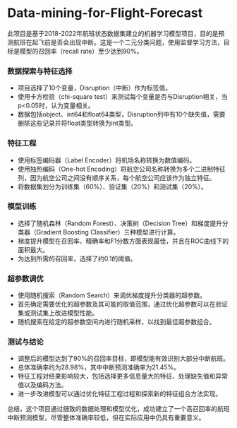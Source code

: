 # Data-mining-for-Flight-Forecast
此项目是基于2018-2022年航班状态数据集建立的机器学习模型项目，目的是预测航班在起飞前是否会出现中断。这是一个二元分类问题，使用监督学习方法，目标是模型的召回率（recall rate）至少达到90%。

### 数据探索与特征选择

- 项目选择了10个变量，Disruption（中断）作为标签值。
- 使用卡方检验（chi-square test）来测试每个变量是否与Disruption相关，当p<0.05时，认为变量相关。
- 数据包括object、int64和float64类型，Disruption列中有10个缺失值，需要删除这些记录并将float类型转换为int类型。

### 特征工程

- 使用标签编码器（Label Encoder）将机场名称转换为数值编码。
- 使用独热编码（One-hot Encoding）将航空公司名称转换为多个二进制特征列，因为航空公司之间没有顺序关系，每个航空公司应该作为独立特征。
- 将数据集划分为训练集（60%）、验证集（20%）和测试集（20%）。

### 模型训练

- 选择了随机森林（Random Forest）、决策树（Decision Tree）和梯度提升分类器（Gradient Boosting Classifier）三种模型进行计算。
- 梯度提升模型在召回率、精确率和F1分数方面表现最佳，并且在ROC曲线下的面积最大。
- 为达到所需的召回率，选择了约0.1的阈值。

### 超参数调优

- 使用随机搜索（Random Search）来调优梯度提升分类器的超参数。
- 首先确定需要优化的超参数及其可能的取值范围，通过优化超参数可以在验证集或测试集上改进模型性能。
- 随机搜索在给定的超参数空间内进行随机采样，以找到最佳超参数组合。

### 测试与结论

- 调整后的模型达到了90%的召回率目标，即模型能有效识别大部分中断航班。
- 总体准确率约为28.98%，其中中断预测准确率为21.45%。
- 特征工程对结果影响较大，包括选择更多信息量大的特征、处理缺失值和异常值以及编码方法。
- 进一步改进模型可以通过优化特征工程过程和探索新的特征组合方法实现。

总结，这个项目通过细致的数据处理和模型优化，成功建立了一个高召回率的航班中断预测模型，尽管整体准确率较低，但在实际应用中仍具有重要意义。
